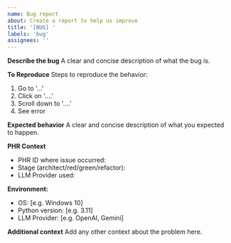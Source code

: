 ```yaml
---
name: Bug report
about: Create a report to help us improve
title: '[BUG] '
labels: 'bug'
assignees: ''
---
```


**Describe the bug**
A clear and concise description of what the bug is.

**To Reproduce**
Steps to reproduce the behavior:
1. Go to '...'
2. Click on '....'
3. Scroll down to '....'
4. See error

**Expected behavior**
A clear and concise description of what you expected to happen.

**PHR Context**
- PHR ID where issue occurred:
- Stage (architect/red/green/refactor):
- LLM Provider used:

**Environment:**
- OS: [e.g. Windows 10]
- Python version: [e.g. 3.11]
- LLM Provider: [e.g. OpenAI, Gemini]

**Additional context**
Add any other context about the problem here.
